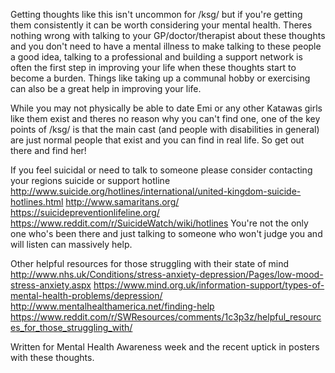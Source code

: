 Getting thoughts like this isn't uncommon for /ksg/ but if you're getting them consistently it can be worth considering your mental health. Theres nothing wrong with talking to your GP/doctor/therapist about these thoughts and you don't need to have a mental illness to make talking to these people a good idea, talking to a professional and building a support network is often the first step in improving your life when these thoughts start to become a burden. Things like taking up a communal hobby or exercising can also be a great help in improving your life.

While you may not physically be able to date Emi or any other Katawas girls like them exist and theres no reason why you can't find one, one of the key points of /ksg/ is that the main cast (and people with disabilities in general) are just normal people that exist and you can find in real life. So get out there and find her!

If you feel suicidal or need to talk to someone please consider contacting your regions suicide or support hotline 
http://www.suicide.org/hotlines/international/united-kingdom-suicide-hotlines.html
http://www.samaritans.org/
https://suicidepreventionlifeline.org/
https://www.reddit.com/r/SuicideWatch/wiki/hotlines
You're not the only one who's been there and just talking to someone who won't judge you and will listen can massively help.

Other helpful resources for those struggling with their state of mind
http://www.nhs.uk/Conditions/stress-anxiety-depression/Pages/low-mood-stress-anxiety.aspx
https://www.mind.org.uk/information-support/types-of-mental-health-problems/depression/
http://www.mentalhealthamerica.net/finding-help
https://www.reddit.com/r/SWResources/comments/1c3p3z/helpful_resources_for_those_struggling_with/

Written for Mental Health Awareness week and the recent uptick in posters with these thoughts.
